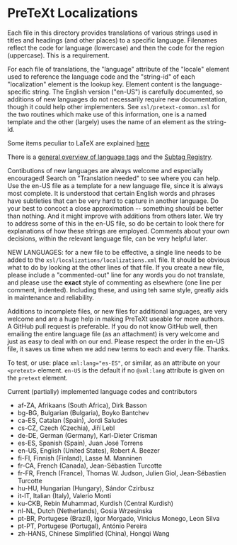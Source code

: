 <!--********************************************************************
Copyright 2013-2021 Robert A. Beezer

This file is part of PreTeXt.

PreTeXt is free software: you can redistribute it and/or modify
it under the terms of the GNU General Public License as published by
the Free Software Foundation, either version 2 or version 3 of the
License (at your option).

PreTeXt is distributed in the hope that it will be useful,
but WITHOUT ANY WARRANTY; without even the implied warranty of
MERCHANTABILITY or FITNESS FOR A PARTICULAR PURPOSE.  See the
GNU General Public License for more details.

You should have received a copy of the GNU General Public License
along with PreTeXt.  If not, see <http://www.gnu.org/licenses/>.
*********************************************************************-->

PreTeXt Localizations
=====================

Each file in this directory provides translations of various strings used in titles and headings (and other places) to a specific language.  Filenames reflect the code for language (lowercase) and then the code for the region (uppercase).  This is a requirement.

For each file of translations, the "language" attribute of the "locale" element used to reference the language code and the "string-id" of each "localization" element is the lookup key. Element content is the language-specific string. The English version ("en-US") is carefully documented, so additions of new languages do not necessarily require new documentation, though it could help other implementers. See `xsl/pretext-common.xsl` for the two routines which make use of this information, one is a named template and the other (largely) uses the name of an element as the string-id.

Some items peculiar to LaTeX are explained [here](http://www.tex.ac.uk/cgi-bin/texfaq2html?label=fixnam)

There is a [general overview of language tags](http://www.w3.org/International/articles/language-tags/) and the [Subtag Registry](http://www.iana.org/assignments/language-subtag-registry/language-subtag-registry).

Contibutions of new languages are always welcome and especially encouraged! Search on "Translation needed" to see where you can help. Use the  en-US  file as a template for a new language file, since it is always most complete.  It is understood that certain English words and phrases have subtleties that can be very hard to capture in another language.  Do your best to concoct a close approximation -- something should be better than nothing.  And it might improve with additions from others later.  We try to address some of this in the  en-US  file, so do be certain to look there for explanations of how these strings are employed.  Comments about your own decisions, within the relevant language file, can be very helpful later.

NEW LANGUAGES: for a new file to be effective, a single line needs to be added to the `xsl/localizations/localizations.xml` file.  It should be obvious what to do by looking at the other lines of that file.  If you create a new file, please include a "commented-out" line for any words you do not translate, and please use the **exact** style of commenting as elsewhere (one line per comment, indented).  Including these, and using teh same style, greatly aids in maintenance and reliability.

Additions to incomplete files, or new files for additional languages, are very welcome and are a huge help in making PreTeXt useable for more authors.  A GitHub pull request is preferable.  If you do not know GitHub well, then emailing the entire language file (as an attachment) is very welcome and just as easy to deal with on our end.  Please respect the order in the en-US file, it saves us time when we add new terms to each and every file.  Thanks.

To test, or use: place  `xml:lang="es-ES"`, or similar, as an attribute on your `<pretext>` element.  `en-US` is the default if no `@xml:lang` attribute is given on the `pretext` element.

Current (partially) implemented language codes and contributors
* af-ZA, Afrikaans (South Africa), Dirk Basson
* bg-BG, Bulgarian (Bulgaria), Boyko Bantchev
* ca-ES, Catalan (Spain), Jordi Saludes
* cs-CZ, Czech (Czechia), Jiří Lebl
* de-DE, German (Germany), Karl-Dieter Crisman
* es-ES, Spanish (Spain), Juan José Torrens
* en-US, English (United States), Robert A. Beezer
* fi-FI, Finnish (Finland), Lasse M. Manninen
* fr-CA, French (Canada), Jean-Sébastien Turcotte
* fr-FR, French (France), Thomas W. Judson, Julien Giol, Jean-Sébastien Turcotte
* hu-HU, Hungarian (Hungary), Sándor Czirbusz
* it-IT, Italian (Italy), Valerio Monti
* ku-CKB, Rebin Muhammad, Kurdish (Central Kurdish)
* nl-NL, Dutch (Netherlands), Gosia Wrzesinska
* pt-BR, Portugese (Brazil), Igor Morgado, Vinicius Monego, Leon Silva
* pt-PT, Portugese (Portugal), António Pereira
* zh-HANS, Chinese Simplified (China), Hongqi Wang